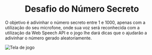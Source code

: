 <h1 align="center">Desafio do Número Secreto</h1>

<p>O objetivo é adivinhar o número secreto entre 1 e 1000, apenas com a utilização do seu microfone, onde sua voz será reconhecida com a utilização da Web Speech API e o jogo lhe dará dicas que o ajudarão a adivinhar o número gerado aleatoriamente.</p>


![Tela de jogo](https://github.com/Tiagogabrielh/adivinhadorNumero/assets/136117179/2426a041-5f37-4fea-9b52-e17113176434)
